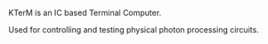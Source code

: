 KTerM is an IC based Terminal Computer.

Used for controlling and testing physical photon processing circuits.
